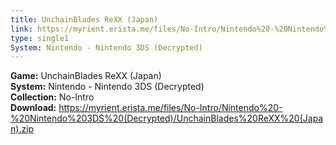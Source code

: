 ```yaml
---
title: UnchainBlades ReXX (Japan)
link: https://myrient.erista.me/files/No-Intro/Nintendo%20-%20Nintendo%203DS%20(Decrypted)/UnchainBlades%20ReXX%20(Japan).zip
type: single1
System: Nintendo - Nintendo 3DS (Decrypted)
---
```

<b>Game:</b> UnchainBlades ReXX (Japan)<br>
<b>System:</b> Nintendo - Nintendo 3DS (Decrypted)<br>
<b>Collection:</b> No-Intro<br>
<b>Download:</b> https://myrient.erista.me/files/No-Intro/Nintendo%20-%20Nintendo%203DS%20(Decrypted)/UnchainBlades%20ReXX%20(Japan).zip